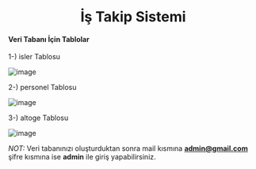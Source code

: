 <div align="center"><h1>İş Takip Sistemi</h1></div>

<h4>Veri Tabanı İçin Tablolar</h4></hr>

1-) isler Tablosu

![image](https://user-images.githubusercontent.com/44525073/139810365-c1da88bf-66f8-4bb0-a587-cce89bdb0fc1.png)

2-) personel Tablosu

![image](https://user-images.githubusercontent.com/44525073/139810557-c38a70f8-8fd6-4260-aa90-df5ac8872a1e.png)

3-) altoge Tablosu

![image](https://user-images.githubusercontent.com/44525073/139810819-0b54fb11-8ee8-44df-9979-b38a1ad39804.png)


<em>NOT: </em> Veri tabanınızı oluşturduktan sonra mail kısmına <strong>admin@gmail.com</strong> şifre kısmına ise <strong>admin</strong> ile giriş yapabilirsiniz. 
